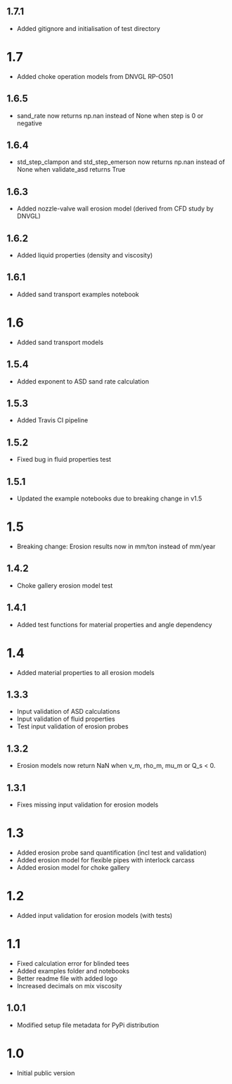 ## 1.7.1
* Added gitignore and initialisation of test directory

# 1.7
* Added choke operation models from DNVGL RP-O501

## 1.6.5
* sand_rate now returns np.nan instead of None when step is 0 or negative

## 1.6.4
* std_step_clampon and std_step_emerson now returns np.nan instead of None when validate_asd returns True

## 1.6.3
* Added nozzle-valve wall erosion model (derived from CFD study by DNVGL)

## 1.6.2
* Added liquid properties (density and viscosity)

## 1.6.1
* Added sand transport examples notebook

# 1.6
* Added sand transport models

## 1.5.4
* Added exponent to ASD sand rate calculation

## 1.5.3
* Added Travis CI pipeline

## 1.5.2
* Fixed bug in fluid properties test

## 1.5.1
* Updated the example notebooks due to breaking change in v1.5

# 1.5
* Breaking change: Erosion results now in mm/ton instead of mm/year

## 1.4.2
* Choke gallery erosion model test

## 1.4.1
* Added test functions for material properties and angle dependency

# 1.4
* Added material properties to all erosion models

## 1.3.3
* Input validation of ASD calculations
* Input validation of fluid properties
* Test input validation of erosion probes

## 1.3.2
* Erosion models now return NaN when v_m, rho_m, mu_m or Q_s < 0.

## 1.3.1
* Fixes missing input validation for erosion models 

# 1.3
* Added erosion probe sand quantification (incl test and validation)
* Added erosion model for flexible pipes with interlock carcass
* Added erosion model for choke gallery

# 1.2
* Added input validation for erosion models (with tests)

# 1.1
* Fixed calculation error for blinded tees
* Added examples folder and notebooks
* Better readme file with added logo
* Increased decimals on mix viscosity

## 1.0.1
* Modified setup file metadata for PyPi distribution

# 1.0
* Initial public version